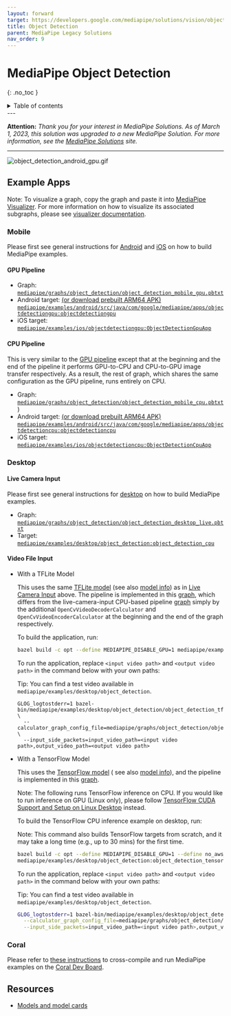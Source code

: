 ```yaml
---
layout: forward
target: https://developers.google.com/mediapipe/solutions/vision/object_detector/
title: Object Detection
parent: MediaPipe Legacy Solutions
nav_order: 9
---
```


# MediaPipe Object Detection
{: .no_toc }

<details close markdown="block">
  <summary>
    Table of contents
  </summary>
  {: .text-delta }
1. TOC
{:toc}
</details>
---

**Attention:** *Thank you for your interest in MediaPipe Solutions.
As of March 1, 2023, this solution was upgraded to a new MediaPipe
Solution. For more information, see the
[MediaPipe Solutions](https://developers.google.com/mediapipe/solutions/vision/object_detector/)
site.*

----

![object_detection_android_gpu.gif](https://mediapipe.dev/images/mobile/object_detection_android_gpu.gif)

## Example Apps

Note: To visualize a graph, copy the graph and paste it into
[MediaPipe Visualizer](https://viz.mediapipe.dev/). For more information on how
to visualize its associated subgraphs, please see
[visualizer documentation](../tools/visualizer.md).

### Mobile

Please first see general instructions for
[Android](../getting_started/android.md) and [iOS](../getting_started/ios.md) on
how to build MediaPipe examples.

#### GPU Pipeline

*   Graph:
    [`mediapipe/graphs/object_detection/object_detection_mobile_gpu.pbtxt`](https://github.com/google-ai-edge/mediapipe/tree/master/mediapipe/graphs/object_detection/object_detection_mobile_gpu.pbtxt)
*   Android target:
    [(or download prebuilt ARM64 APK)](https://drive.google.com/open?id=1di2ywCA_acf3y5rIcJHngWHAUNsUHAGz)
    [`mediapipe/examples/android/src/java/com/google/mediapipe/apps/objectdetectiongpu:objectdetectiongpu`](https://github.com/google-ai-edge/mediapipe/tree/master/mediapipe/examples/android/src/java/com/google/mediapipe/apps/objectdetectiongpu/BUILD)
*   iOS target:
    [`mediapipe/examples/ios/objectdetectiongpu:ObjectDetectionGpuApp`](https://github.com/google-ai-edge/mediapipe/tree/master/mediapipe/examples/ios/objectdetectiongpu/BUILD)

#### CPU Pipeline

This is very similar to the [GPU pipeline](#gpu-pipeline) except that at the
beginning and the end of the pipeline it performs GPU-to-CPU and CPU-to-GPU
image transfer respectively. As a result, the rest of graph, which shares the
same configuration as the GPU pipeline, runs entirely on CPU.

*   Graph:
    [`mediapipe/graphs/object_detection/object_detection_mobile_cpu.pbtxt`](https://github.com/google-ai-edge/mediapipe/tree/master/mediapipe/graphs/object_detection/object_detection_mobile_cpu.pbtxt))
*   Android target:
    [(or download prebuilt ARM64 APK)](https://drive.google.com/open?id=1eRBK6V5Qd1LCRwexitR2OXgrBBXbOfZ5)
    [`mediapipe/examples/android/src/java/com/google/mediapipe/apps/objectdetectioncpu:objectdetectioncpu`](https://github.com/google-ai-edge/mediapipe/tree/master/mediapipe/examples/android/src/java/com/google/mediapipe/apps/objectdetectioncpu/BUILD)
*   iOS target:
    [`mediapipe/examples/ios/objectdetectioncpu:ObjectDetectionCpuApp`](https://github.com/google-ai-edge/mediapipe/tree/master/mediapipe/examples/ios/objectdetectioncpu/BUILD)

### Desktop

#### Live Camera Input

Please first see general instructions for [desktop](../getting_started/cpp.md)
on how to build MediaPipe examples.

*   Graph:
    [`mediapipe/graphs/object_detection/object_detection_desktop_live.pbtxt`](https://github.com/google-ai-edge/mediapipe/tree/master/mediapipe/graphs/object_detection/object_detection_desktop_live.pbtxt)
*   Target:
    [`mediapipe/examples/desktop/object_detection:object_detection_cpu`](https://github.com/google-ai-edge/mediapipe/tree/master/mediapipe/examples/desktop/object_detection/BUILD)

#### Video File Input

*   With a TFLite Model

    This uses the same
    [TFLite model](https://storage.googleapis.com/mediapipe-assets/ssdlite_object_detection.tflite)
    (see also
    [model info](https://github.com/google-ai-edge/mediapipe/tree/master/mediapipe/models/object_detection_saved_model/README.md))
    as in [Live Camera Input](#live-camera-input) above. The pipeline is
    implemented in this
    [graph](https://github.com/google-ai-edge/mediapipe/tree/master/mediapipe/graphs/object_detection/object_detection_desktop_tflite_graph.pbtxt),
    which differs from the live-camera-input CPU-based pipeline
    [graph](https://github.com/google-ai-edge/mediapipe/tree/master/mediapipe/graphs/object_detection/object_detection_mobile_cpu.pbtxt)
    simply by the additional `OpenCvVideoDecoderCalculator` and
    `OpenCvVideoEncoderCalculator` at the beginning and the end of the graph
    respectively.

    To build the application, run:

    ```bash
    bazel build -c opt --define MEDIAPIPE_DISABLE_GPU=1 mediapipe/examples/desktop/object_detection:object_detection_tflite
    ```

    To run the application, replace `<input video path>` and `<output video
    path>` in the command below with your own paths:

    Tip: You can find a test video available in
    `mediapipe/examples/desktop/object_detection`.

    ```
    GLOG_logtostderr=1 bazel-bin/mediapipe/examples/desktop/object_detection/object_detection_tflite \
      --calculator_graph_config_file=mediapipe/graphs/object_detection/object_detection_desktop_tflite_graph.pbtxt \
      --input_side_packets=input_video_path=<input video path>,output_video_path=<output video path>
    ```

*   With a TensorFlow Model

    This uses the
    [TensorFlow model](https://storage.googleapis.com/mediapipe-assets/object_detection_saved_model/archive.zip)
    ( see also
    [model info](https://storage.googleapis.com/mediapipe-assets/object_detection_saved_model/README.md)),
    and the pipeline is implemented in this
    [graph](https://github.com/google-ai-edge/mediapipe/tree/master/mediapipe/graphs/object_detection/object_detection_mobile_cpu.pbtxt).

    Note: The following runs TensorFlow inference on CPU. If you would like to
    run inference on GPU (Linux only), please follow
    [TensorFlow CUDA Support and Setup on Linux Desktop](../getting_started/gpu_support.md#tensorflow-cuda-support-and-setup-on-linux-desktop)
    instead.

    To build the TensorFlow CPU inference example on desktop, run:

    Note: This command also builds TensorFlow targets from scratch, and it may
    take a long time (e.g., up to 30 mins) for the first time.

    ```bash
    bazel build -c opt --define MEDIAPIPE_DISABLE_GPU=1 --define no_aws_support=true --linkopt=-s \
    mediapipe/examples/desktop/object_detection:object_detection_tensorflow
    ```

    To run the application, replace `<input video path>` and `<output video
    path>` in the command below with your own paths:

    Tip: You can find a test video available in
    `mediapipe/examples/desktop/object_detection`.

    ```bash
    GLOG_logtostderr=1 bazel-bin/mediapipe/examples/desktop/object_detection/object_detection_tflite \
      --calculator_graph_config_file=mediapipe/graphs/object_detection/object_detection_desktop_tensorflow_graph.pbtxt \
      --input_side_packets=input_video_path=<input video path>,output_video_path=<output video path>
    ```

### Coral

Please refer to
[these instructions](https://github.com/google-ai-edge/mediapipe/tree/master/mediapipe/examples/coral/README.md)
to cross-compile and run MediaPipe examples on the
[Coral Dev Board](https://coral.ai/products/dev-board).

## Resources

*   [Models and model cards](./models.md#object_detection)

